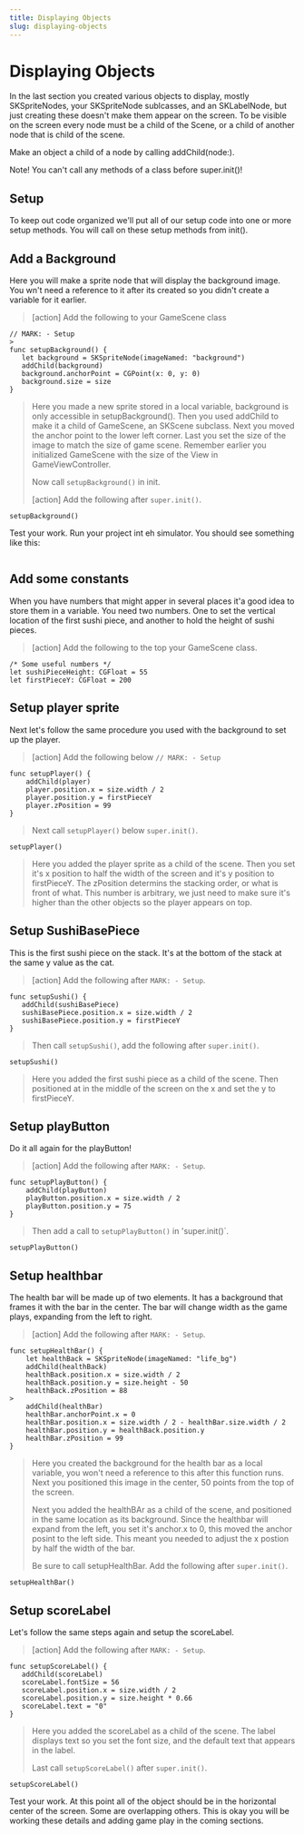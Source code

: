```yaml
---
title: Displaying Objects
slug: displaying-objects
---
```


# Displaying Objects 

In the last section you created various objects to display, mostly SKSpriteNodes, your SKSpriteNode sublcasses, and an
SKLabelNode, but just creating these doesn't make them appear on the screen. To be visible on the screen every node must 
be a child of the Scene, or a child of another node that is child of the scene. 

Make an object a child of a node by calling addChild(node:). 

Note! You can't call any methods of a class before super.init()! 

## Setup

To keep out code organized we'll put all of our setup code into one or more setup methods. You will call on these setup 
methods from init().

## Add a Background

Here you will make a sprite node that will display the background image. You wn't need a reference to it after its created 
so you didn't create a variable for it earlier. 

> [action]
> Add the following to your GameScene class
>
```
// MARK: - Setup
>
func setupBackground() {
   let background = SKSpriteNode(imageNamed: "background")
   addChild(background)
   background.anchorPoint = CGPoint(x: 0, y: 0)
   background.size = size
}
```
>
> Here you made a new sprite stored in a local variable, background is only accessible in setupBackground(). Then you
> used addChild to make it a child of GameScene, an SKScene subclass. Next you moved the anchor point to the lower left 
> corner. Last you set the size of the image to match the size of game scene. Remember earlier you initialized GameScene
> with the size of the View in GameViewController. 
> 
> Now call `setupBackground()` in init. 
> 
> [action]
> Add the following after `super.init()`.
>
```
setupBackground()
```
>

Test your work. Run your project int eh simulator. You should see something like this: 

![]()

## Add some constants

When you have numbers that might apper in several places it'a good idea to store them in a variable. You need two numbers. 
One to set the vertical location of the first sushi piece, and another to hold the height of sushi pieces. 

> [action]
> Add the following to the top your GameScene class. 
> 
```
/* Some useful numbers */
let sushiPieceHeight: CGFloat = 55
let firstPieceY: CGFloat = 200
```
> 

## Setup player sprite

Next let's follow the same procedure you used with the background to set up the player. 

> [action]
> Add the following below `// MARK: - Setup`
> 
```
func setupPlayer() {
    addChild(player)
    player.position.x = size.width / 2
    player.position.y = firstPieceY
    player.zPosition = 99
}
```
>
> Next call `setupPlayer()` below `super.init()`.
> 
```
setupPlayer()
```
>
> Here you added the player sprite as a child of the scene. Then you set it's x position to half the width of the screen
> and it's y position to firstPieceY. The zPosition determins the stacking order, or what is front of what. This number 
> is arbitrary, we just need to make sure it's higher than the other objects so the player appears on top. 
> 

## Setup SushiBasePiece

This is the first sushi piece on the stack. It's at the bottom of the stack at the same y value as the cat. 

> [action]
> Add the following after `MARK: - Setup`.
> 
```
func setupSushi() {
   addChild(sushiBasePiece)
   sushiBasePiece.position.x = size.width / 2
   sushiBasePiece.position.y = firstPieceY
}
```
>
> Then call `setupSushi()`, add the following after `super.init()`.
>
```
setupSushi()
```
>
> Here you added the first sushi piece as a child of the scene. Then positioned at in the middle of the screen on the x and 
> set the y to firstPieceY. 
> 

## Setup playButton

Do it all again for the playButton!

> [action]
> Add the following after `MARK: - Setup`. 
> 
```
func setupPlayButton() {
    addChild(playButton)
    playButton.position.x = size.width / 2
    playButton.position.y = 75
}
```
>
> Then add a call to `setupPlayButton()` in 'super.init()`.
> 
```
setupPlayButton()
```
>

## Setup healthbar

The health bar will be made up of two elements. It has a background that frames it with the bar in the center. The bar
will change width as the game plays, expanding from the left to right. 

> [action]
> Add the following after `MARK: - Setup`.
> 
```
func setupHealthBar() {
    let healthBack = SKSpriteNode(imageNamed: "life_bg")
    addChild(healthBack)
    healthBack.position.x = size.width / 2
    healthBack.position.y = size.height - 50
    healthBack.zPosition = 88
>    
    addChild(healthBar)
    healthBar.anchorPoint.x = 0
    healthBar.position.x = size.width / 2 - healthBar.size.width / 2
    healthBar.position.y = healthBack.position.y
    healthBar.zPosition = 99
}
```
>
> Here you created the background for the health bar as a local variable, you won't need a reference to this after this 
> function runs. Next you positioned this image in the center, 50 points from the top of the screen. 
>
> Next you added the healthBAr as a child of the scene, and positioned in the same location as its background. Since the
> healthbar will expand from the left, you set it's anchor.x to 0, this moved the anchor posint to the left side. 
> This meant you needed to adjust the x postion by half the width of the bar. 
>
> Be sure to call setupHealthBar. Add the following after `super.init()`.
> 
```
setupHealthBar()
```
>

## Setup scoreLabel

Let's follow the same steps again and setup the scoreLabel. 

> [action]
> Add the following after `MARK: - Setup`.
> 
``` 
func setupScoreLabel() {
   addChild(scoreLabel)
   scoreLabel.fontSize = 56
   scoreLabel.position.x = size.width / 2
   scoreLabel.position.y = size.height * 0.66
   scoreLabel.text = "0"
}
```
>
> Here you added the scoreLabel as a child of the scene. The label displays text so you set the font size, and the default 
> text that appears in the label. 
> 
> Last call `setupScoreLabel()` after `super.init()`.
> 
```
setupScoreLabel()
```
>

Test your work. At this point all of the object should be in the horizontal center of the screen. Some are overlapping
others. This is okay you will be working these details and adding game play in the coming sections. 

